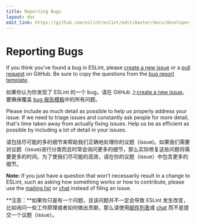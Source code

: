 ```yaml
---
title: Reporting Bugs
layout: doc
edit_link: https://github.com/eslint/eslint/edit/master/docs/developer-guide/contributing/reporting-bugs.md
---
```

<!-- Note: No pull requests accepted for this file. See README.md in the root directory for details. -->

# Reporting Bugs

If you think you've found a bug in ESLint, please [create a new issue](https://github.com/eslint/eslint/issues/new) or a [pull request](/docs/developer-guide/contributing/pull-requests) on GitHub. Be sure to copy the questions from the [bug report template](https://github.com/eslint/eslint/blob/master/templates/bug-report.md).

如果你认为你发现了 ESLint 的一个 bug，请在 GitHub 上[create a new issue](/docs/developer-guide/contributing/pull-requests)。要确保覆盖 [bug 报告模板](https://github.com/eslint/eslint/blob/master/templates/bug-report.md)中的所有问题。

Please include as much detail as possible to help us properly address your issue. If we need to triage issues and constantly ask people for more detail, that's time taken away from actually fixing issues. Help us be as efficient as possible by including a lot of detail in your issues.

请包括尽可能的多的细节来帮助我们正确地处理你的议题（issue)。如果我们需要对议题（issue)进行分类而且时常会询问更多的细节，那么实际修复这些问题将需要更多的时间。为了使我们尽可能的高效，请在你的议题（issue）中包含更多的细节。

**Note:** If you just have a question that won't necessarily result in a change to ESLint, such as asking how something works or how to contribute, please use the [mailing list](https://groups.google.com/group/eslint) or [chat](https://gitter.im/eslint/eslint) instead of filing an issue.

**注意：**如果你只是有一个问题，且该问题并不一定会导致 ESLint 发生改变，比如询问一些工作原理或者如何做出贡献，那么请使用[邮件列表](https://groups.google.com/group/eslint)或 [chat](https://gitter.im/eslint/eslint) 而不是提交一个议题（issue）。
